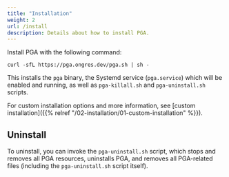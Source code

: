 ```yaml
---
title: "Installation"
weight: 2
url: /install
description: Details about how to install PGA.
---
```


Install PGA with the following command:

```
curl -sfL https://pga.ongres.dev/pga.sh | sh -
```

This installs the `pga` binary, the Systemd service (`pga.service`) which will be enabled and running, as well as `pga-killall.sh` and `pga-uninstall.sh` scripts.

For custom installation options and more information, see [custom installation]({{% relref "/02-installation/01-custom-installation" %}}).

## Uninstall

To uninstall, you can invoke the `pga-uninstall.sh` script, which stops and removes all PGA resources, uninstalls PGA, and removes all PGA-related files (including the `pga-uninstall.sh` script itself).
